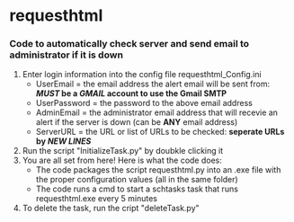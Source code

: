 # requesthtml
### Code to automatically check server and send email to administrator if it is down
1. Enter login information into the config file requesthtml_Config.ini
   - UserEmail = the email address the alert email will be sent from: **_MUST_ be a _GMAIL_ account to use the Gmail SMTP**
   - UserPassword = the password to the above email address
   - AdminEmail = the administrator email address that will recevie an alert if the server is down (can be **ANY** email address)
   - ServerURL = the URL or list of URLs to be checked: **seperate URLs by _NEW LINES_** 
2. Run the script "InitializeTask.py" by doubkle clicking it
3. You are all set from here! Here is what the code does:
   - The code packages the script requesthtml.py into an .exe file with the proper configuration values (all in the same folder)
   - The code runs a cmd to start a schtasks task that runs requesthtml.exe every 5 minutes
4. To delete the task, run the cript "deleteTask.py"
